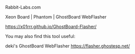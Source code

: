 Rabbit-Labs.com

Xeon Board | Phantom | GhostBoard WebFlasher

https://x01rrr.github.io/GhostBoard-Flasher/




You may also find this tool useful:

deki's GhostBoard WebFlasher 
https://flasher.ghostesp.net/
